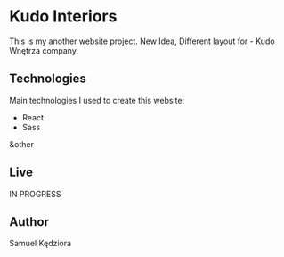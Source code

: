 # Kudo Interiors
This is my another website project. New Idea, Different layout for - Kudo Wnętrza company.
	
## Technologies
Main technologies I used to create this website:
* React
* Sass

&other
	
## Live
IN PROGRESS

## Author
Samuel Kędziora
